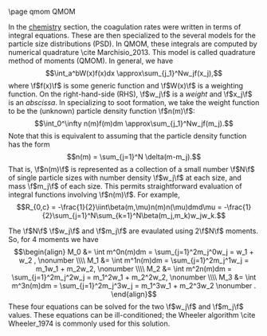 \page qmom QMOM

In the [chemistry](1_chemistry.md) section, the coagulation rates were written in terms of integral equations. These are then specialized to the several models for the particle size distributions (PSD). In QMOM, these integrals are computed by numerical quadrature \cite Marchisio_2013. This model is called quadrature method of moments (QMOM). In general, we have
$$\int_a^bW(x)f(x)dx \approx\sum_{j_1}^Nw_jf(x_j),$$
where \f$f(x)\f$ is some generic function and \f$W(x)\f$ is a weighting function. On the right-hand-side (RHS), \f$w_j\f$ is a *weight* and \f$x_j\f$ is an *abscissa*. In specializing to soot formation, we take the weight function to be the (unknown) particle density function \f$n(m)\f$:
$$\int_0^\infty n(m)f(m)dm \approx\sum_{j_1}^Nw_jf(m_j).$$
Note that this is equivalent to assuming that the particle density function has the form
$$n(m) = \sum_{j=1}^N \delta(m-m_j).$$
That is, \f$n(m)\f$ is represented as a collection of a small number \f$N\f$ of single particle sizes with number density \f$w_j\f$ at each size, and mass \f$m_j\f$ of each size. This permits straightforward evaluation of integral functions involving \f$n(m)\f$. For example,
$$R_{0,c} = -\frac{1}{2}\iint\beta(m,\mu)n(m)n(\mu)dmd\mu = -\frac{1}{2}\sum_{j=1}^N\sum_{k=1}^N\beta(m_j,m_k)w_jw_k.$$

The \f$N\f$ \f$w_j\f$ and \f$m_j\f$ are evaulated using 2\f$N\f$ moments. So, for 4 moments we have
$$\begin{align}
M_0 &= \int m^0n(m)dm = \sum_{j=1}^2m_j^0w_j = w_1 + w_2 , \nonumber \\\\
M_1 &= \int m^1n(m)dm = \sum_{j=1}^2m_j^1w_j = m_1w_1 + m_2w_2, \nonumber \\\\
M_2 &= \int m^2n(m)dm = \sum_{j=1}^2m_j^2w_j = m_1^2w_1 + m_2^2w_2, \nonumber \\\\
M_3 &= \int m^3n(m)dm = \sum_{j=1}^2m_j^3w_j = m_1^3w_1 + m_2^3w_2 \nonumber .
\end{align}$$
These four equations can be solved for the two \f$w_j\f$ and \f$m_j\f$ values. These equations can be ill-conditioned; the Wheeler algorithm \cite Wheeler_1974 is commonly used for this solution.

